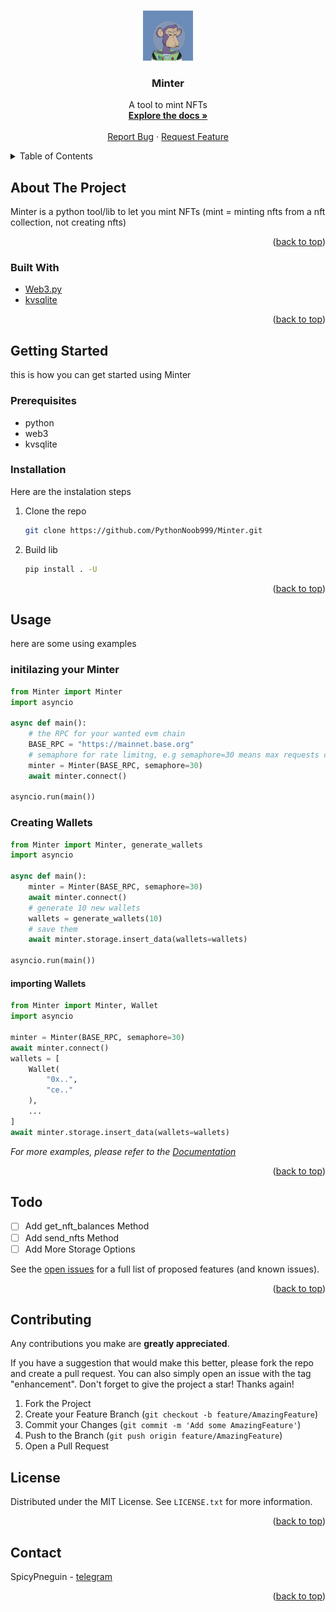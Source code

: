 <!-- Improved compatibility of back to top link: See: https://github.com/othneildrew/Best-README-Template/pull/73 -->
<a id="readme-top"></a>
<!--
*** Thanks for checking out the Best-README-Template. If you have a suggestion
*** that would make this better, please fork the repo and create a pull request
*** or simply open an issue with the tag "enhancement".
*** Don't forget to give the project a star!
*** Thanks again! Now go create something AMAZING! :D
-->



<!-- PROJECT SHIELDS -->
<!--
*** I'm using markdown "reference style" links for readability.
*** Reference links are enclosed in brackets [ ] instead of parentheses ( ).
*** See the bottom of this document for the declaration of the reference variables
*** for contributors-url, forks-url, etc. This is an optional, concise syntax you may use.
*** https://www.markdownguide.org/basic-syntax/#reference-style-links
-->


<!-- PROJECT LOGO -->
<br />
<div align="center">
  <a href="https://github.com/PythonNoob999/Minter">
    <img src="images/nft.jpg" alt="Logo" width="80" height="80">
  </a>

  <h3 align="center">Minter</h3>

  <p align="center">
    A tool to mint NFTs
    <br />
    <a href="https://github.com/PythonNoob999/Minter"><strong>Explore the docs »</strong></a>
    <br />
    <br />
    <a href="https://github.com/PythonNoob999/Minter/issues/new?labels=bug&template=bug-report---.md">Report Bug</a>
    ·
    <a href="https://github.com/PythonNoob999/Minter/issues/new?labels=enhancement&template=feature-request---.md">Request Feature</a>
  </p>
</div>



<!-- TABLE OF CONTENTS -->
<details>
  <summary>Table of Contents</summary>
  <ol>
    <li>
      <a href="#about-the-project">About The Project</a>
      <ul>
        <li><a href="#built-with">Built With</a></li>
      </ul>
    </li>
    <li>
      <a href="#getting-started">Getting Started</a>
      <ul>
        <li><a href="#prerequisites">Prerequisites</a></li>
        <li><a href="#installation">Installation</a></li>
      </ul>
    </li>
    <li><a href="#usage">Usage</a></li>
    <li><a href="#roadmap">Roadmap</a></li>
    <li><a href="#contributing">Contributing</a></li>
    <li><a href="#license">License</a></li>
    <li><a href="#contact">Contact</a></li>
    <li><a href="#acknowledgments">Acknowledgments</a></li>
  </ol>
</details>



<!-- ABOUT THE PROJECT -->
## About The Project

Minter is a python tool/lib to let you mint NFTs (mint = minting nfts from a nft collection, not creating nfts)

<p align="right">(<a href="#readme-top">back to top</a>)</p>



### Built With

* [Web3.py](https://github.com/ethereum/web3.py)
* [kvsqlite](https://github.com/AYMENJD/Kvsqlite)

<p align="right">(<a href="#readme-top">back to top</a>)</p>



<!-- GETTING STARTED -->
## Getting Started

this is how you can get started using Minter

### Prerequisites

* python
* web3
* kvsqlite

### Installation

Here are the instalation steps

1. Clone the repo
   ```sh
   git clone https://github.com/PythonNoob999/Minter.git
   ```
2. Build lib
   ```sh
   pip install . -U
   ```

<p align="right">(<a href="#readme-top">back to top</a>)</p>



<!-- USAGE EXAMPLES -->
## Usage

here are some using examples


### initilazing your Minter
```python
from Minter import Minter
import asyncio

async def main():
    # the RPC for your wanted evm chain
    BASE_RPC = "https://mainnet.base.org"
    # semaphore for rate limitng, e.g semaphore=30 means max requests can be handeld per time is 30
    minter = Minter(BASE_RPC, semaphore=30)
    await minter.connect()

asyncio.run(main())
```

### Creating Wallets
```python
from Minter import Minter, generate_wallets
import asyncio

async def main():
    minter = Minter(BASE_RPC, semaphore=30)
    await minter.connect()
    # generate 10 new wallets
    wallets = generate_wallets(10)
    # save them
    await minter.storage.insert_data(wallets=wallets)

asyncio.run(main())
```

#### importing Wallets
```python
from Minter import Minter, Wallet
import asyncio

minter = Minter(BASE_RPC, semaphore=30)
await minter.connect()
wallets = [
    Wallet(
        "0x..",
        "ce.."
    ),
    ...
]
await minter.storage.insert_data(wallets=wallets)
```

_For more examples, please refer to the [Documentation](https://github.com/PythonNoob999/Minter)_

<p align="right">(<a href="#readme-top">back to top</a>)</p>



<!-- ROADMAP -->
## Todo
- [ ] Add get_nft_balances Method
- [ ] Add send_nfts Method
- [ ] Add More Storage Options

See the [open issues](https://github.com/PythonNoob999/Minter/issues) for a full list of proposed features (and known issues).

<p align="right">(<a href="#readme-top">back to top</a>)</p>



<!-- CONTRIBUTING -->
## Contributing

Any contributions you make are **greatly appreciated**.

If you have a suggestion that would make this better, please fork the repo and create a pull request. You can also simply open an issue with the tag "enhancement".
Don't forget to give the project a star! Thanks again!

1. Fork the Project
2. Create your Feature Branch (`git checkout -b feature/AmazingFeature`)
3. Commit your Changes (`git commit -m 'Add some AmazingFeature'`)
4. Push to the Branch (`git push origin feature/AmazingFeature`)
5. Open a Pull Request


<!-- LICENSE -->
## License

Distributed under the MIT License. See `LICENSE.txt` for more information.

<p align="right">(<a href="#readme-top">back to top</a>)</p>



<!-- CONTACT -->
## Contact

SpicyPneguin - [telegram](https://t.me/kerolis55463)

<p align="right">(<a href="#readme-top">back to top</a>)</p>